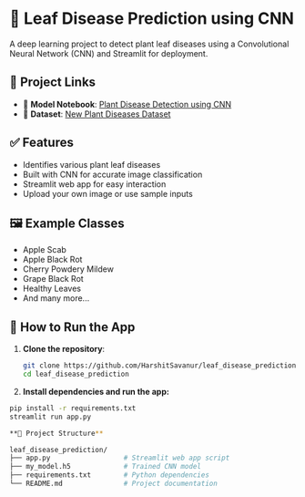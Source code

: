 # 🌿 Leaf Disease Prediction using CNN

A deep learning project to detect plant leaf diseases using a Convolutional Neural Network (CNN) and Streamlit for deployment.

## 🔗 Project Links

- 📘 **Model Notebook**: [Plant Disease Detection using CNN](https://www.kaggle.com/code/harshitsavanur/plant-disease-detection-using-cnn)  
- 📂 **Dataset**: [New Plant Diseases Dataset](https://www.kaggle.com/datasets/vipoooool/new-plant-diseases-dataset)

## ✅ Features

- Identifies various plant leaf diseases
- Built with CNN for accurate image classification
- Streamlit web app for easy interaction
- Upload your own image or use sample inputs

## 🖼️ Example Classes

- Apple Scab  
- Apple Black Rot  
- Cherry Powdery Mildew  
- Grape Black Rot  
- Healthy Leaves  
- And many more...

## 🚀 How to Run the App

1. **Clone the repository**:
   ```bash
   git clone https://github.com/HarshitSavanur/leaf_disease_prediction.git
   cd leaf_disease_prediction
2. **Install dependencies and run the app:**
  ```bash
  pip install -r requirements.txt
  streamlit run app.py

**📁 Project Structure**

leaf_disease_prediction/
├── app.py                  # Streamlit web app script
├── my_model.h5             # Trained CNN model
├── requirements.txt        # Python dependencies
└── README.md               # Project documentation


